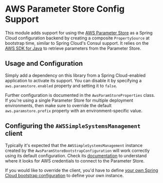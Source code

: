 # AWS Parameter Store Config Support

This module adds support for using the 
[AWS Parameter Store](https://docs.aws.amazon.com/systems-manager/latest/userguide/systems-manager-paramstore.html)
as a Spring Cloud configuration backend by creating a composite `PropertySource` at bootstrap time, similar to Spring 
Cloud's Consul support. 
It relies on the [AWS SDK for Java](https://docs.aws.amazon.com/sdk-for-java/v1/developer-guide/welcome.html) to 
retrieve parameters from the Parameter Store. 

## Usage and Configuration

Simply add a dependency on this library from a Spring Cloud-enabled application to activate its support.
You can disable it by specifying a `aws.paramstore.enabled` property and setting it to `false`. 

Further configuration is documented in the `AwsParamStoreProperties` class. If you're using a single Parameter Store for
multiple deployment environments, then make sure to override the default `aws.paramstore.prefix` property with an
environment-specific value. 

## Configuring the `AWSSimpleSystemsManagement` client

Typically it's expected that the `AWSSimpleSystemsManagement` instance created by the 
`AwsParamStoreBootstrapConfiguration` will work correctly using its default configuration. 
Check its [documentation](https://docs.aws.amazon.com/sdk-for-java/v1/developer-guide/credentials.html) to understand
where it looks for AWS credentials to connect to the Parameter Store. 

If you would like to override the client, you'd have to define 
[your own Spring Cloud bootstrap configuration](https://projects.spring.io/spring-cloud/spring-cloud.html#_customizing_the_bootstrap_configuration) 
to define your own instance. 
